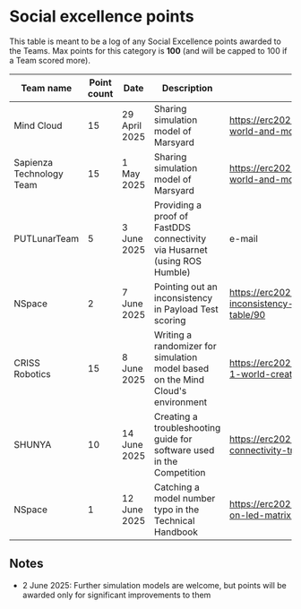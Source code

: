 # Social excellence points

This table is meant to be a log of any Social Excellence points awarded to the Teams. Max points for this category is **100** (and will be capped to 100 if a Team scored more).

| Team name                | Point count | Date          | Description                                                                     | URL                                                                                 |
| ------------------------ | ----------- | ------------- | ------------------------------------------------------------------------------- | ----------------------------------------------------------------------------------- |
| Mind Cloud               | 15          | 29 April 2025 | Sharing simulation model of Marsyard                                            | https://erc2025.husarion.com/t/simulation-world-and-models/49                       |
| Sapienza Technology Team | 15          | 1 May 2025    | Sharing simulation model of Marsyard                                            | https://erc2025.husarion.com/t/simulation-world-and-models/49                       |
| PUTLunarTeam             | 5           | 3 June 2025   | Providing a proof of FastDDS connectivity via Husarnet (using ROS Humble)       | e-mail                                                                              |
| NSpace                   | 2           | 7 June 2025   | Pointing out an inconsistency in Payload Test scoring                           | https://erc2025.husarion.com/t/minor-inconsistency-in-payload-test-scoring-table/90 |
| CRISS Robotics           | 15          | 8 June 2025   | Writing a randomizer for simulation model based on the Mind Cloud's environment | https://erc2025.husarion.com/t/challenge-1-world-creation/91                        |
| SHUNYA                   | 10          | 14 June 2025  | Creating a troubleshooting guide for software used in the Competition           | https://erc2025.husarion.com/t/ros-2-connectivity-troubleshooting-guide/108         |
| NSpace                   | 1           | 12 June 2025  | Catching a model number typo in the Technical Handbook                          | https://erc2025.husarion.com/t/clarification-on-led-matrix-type/104                 |

## Notes
- 2 June 2025: Further simulation models are welcome, but points will be awarded only for significant improvements to them
